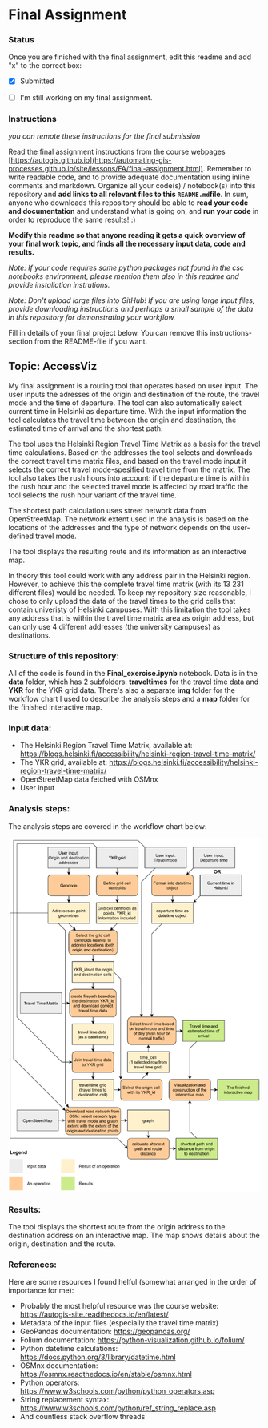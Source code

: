 # Final Assignment

### Status

Once you are finished with the final assignment, edit this readme and add "x" to the correct box:

* [x] Submitted

* [ ] I'm still working on my final assignment. 


### Instructions

*you can remote these instructions for the final submission*

Read the final assignment instructions from the course webpages [https://autogis.github.io](https://automating-gis-processes.github.io/site/lessons/FA/final-assignment.html). Remember to write readable code, and to provide adequate documentation using inline comments and markdown. Organize all your code(s) / notebook(s) into this repository and **add links to all relevant files to this `README.md`file**. In sum, anyone who downloads this repository should be able to **read your code and documentation** and understand what is going on, and **run your code** in order to reproduce the same results! :) 

**Modify this readme so that anyone reading it gets a quick overview of your final work topic, and finds all the necessary input data, code and results.** 

*Note: If your code requires some python packages not found in the csc notebooks environment, please mention them also in this readme and provide installation instrutions.*

*Note: Don't upload large files into GitHub! If you are using large input files, provide downloading instructions and perhaps a small sample of the data in this repository for demonstrating your workflow.*

Fill in details of your final project below. You can remove this instructions-section from the README-file if you want.

## Topic: AccessViz
My final assignment is a routing tool that operates based on user input. The user inputs the adresses of the origin and destination of the route, the travel mode and the time of departure. The tool can also automatically select current time in Helsinki as departure time. With the input information the tool calculates the travel time between the origin and destination, the estimated time of arrival and the shortest path.

The tool uses the Helsinki Region Travel Time Matrix as a basis for the travel time calculations. Based on the addresses the tool selects and downloads the correct travel time matrix files, and based on the travel mode input it selects the correct travel mode-spesified travel time from the matrix. The tool also takes the rush hours into account: if the departure time is within the rush hour and the selected travel mode is affected by road traffic the tool selects the rush hour variant of the travel time.

The shortest path calculation uses street network data from OpenStreetMap. The network extent used in the analysis is based on the locations of the addresses and the type of network depends on the user-defined travel mode.

The tool displays the resulting route and its information as an interactive map.

In theory this tool could work with any address pair in the Helsinki region. However, to achieve this the complete travel time matrix (with its 13 231 different files) would be needed. To keep my repository size reasonable, I chose to only upload the data of the travel times to the grid cells that contain univeristy of Helsinki campuses. With this limitation the tool takes any address that is within the travel time matrix area as origin address, but can only use 4 different addresses (the university campuses) as destinations. 

### Structure of this repository:
All of the code is found in the **Final_exercise.ipynb** notebook. Data is in the **data** folder, which has 2 subfolders: **traveltimes** for the travel time data and **YKR** for the YKR grid data. There's also a separate **img** folder for the workflow chart I used to describe the analysis steps and a **map** folder for the finished interactive map.

### Input data:
- The Helsinki Region Travel Time Matrix, available at: https://blogs.helsinki.fi/accessibility/helsinki-region-travel-time-matrix/
- The YKR grid, available at: https://blogs.helsinki.fi/accessibility/helsinki-region-travel-time-matrix/
- OpenStreetMap data fetched with OSMnx
- User input


### Analysis steps:
The analysis steps are covered in the workflow chart below:

![Workflow chart](img/workflow.png)

### Results:
The tool displays the shortest route from the origin address to the destination address on an interactive map. The map shows details about the origin, destination and the route.

### References:
Here are some resources I found helful (somewhat arranged in the order of importance for me):

- Probably the most helpful resource was the course website: https://autogis-site.readthedocs.io/en/latest/
- Metadata of the input files (especially the travel time matrix)
- GeoPandas documentation: https://geopandas.org/
- Folium documentation: https://python-visualization.github.io/folium/
- Python datetime calculations: https://docs.python.org/3/library/datetime.html
- OSMnx documentation: https://osmnx.readthedocs.io/en/stable/osmnx.html
- Python operators: https://www.w3schools.com/python/python_operators.asp
- String replacement syntax: https://www.w3schools.com/python/ref_string_replace.asp
- And countless stack overflow threads
